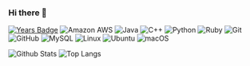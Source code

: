### Hi there 👋

[![Years Badge](https://badges.pufler.dev/years/sabratech)](https://badges.pufler.dev)
![Amazon AWS](https://img.shields.io/badge/Amazon%20AWS-232F3E?style=flat-square&logo=amazon-aws)
![Java](https://img.shields.io/badge/-java-red?style=flat-square&logo=java)
![C++](https://img.shields.io/badge/-C++-00599C?style=flat-square&logo=c)
![Python](https://img.shields.io/badge/-Python-black?style=flat-square&logo=Python)
![Ruby](https://img.shields.io/badge/-Ruby-red?style=flat-square&logo=Ruby)
![Git](https://img.shields.io/badge/-Git-black?style=flat-square&logo=git)
![GitHub](https://img.shields.io/badge/-GitHub-181717?style=flat-square&logo=github)
![MySQL](https://img.shields.io/badge/-MySQL-gray?style=flat-square&logo=mysql)
![Linux](https://img.shields.io/badge/-Linux-gray?style=flat-square&logo=linux)
![Ubuntu](https://img.shields.io/badge/-Ubuntu-gray?style=flat-square&logo=ubuntu)
![macOS](https://img.shields.io/badge/-macOS-gray?style=flat-square&logo=apple)


![Github Stats](https://github-readme-stats.vercel.app/api?username=sabratech&count_private=true&show_icons=true&include_all_commits=true&theme=solarized-dark)
![Top Langs](https://github-readme-stats.vercel.app/api/top-langs/?username=sabratech&hide=TeX&layout=compact)

<!--
**SabraTech/SabraTech** is a ✨ _special_ ✨ repository because its `README.md` (this file) appears on your GitHub profile.

Here are some ideas to get you started:

- 🔭 I’m currently working on ...
- 🌱 I’m currently learning ...
- 👯 I’m looking to collaborate on ...
- 🤔 I’m looking for help with ...
- 💬 Ask me about ...
- 📫 How to reach me: ...
- 😄 Pronouns: ...
- ⚡ Fun fact: ...
-->

